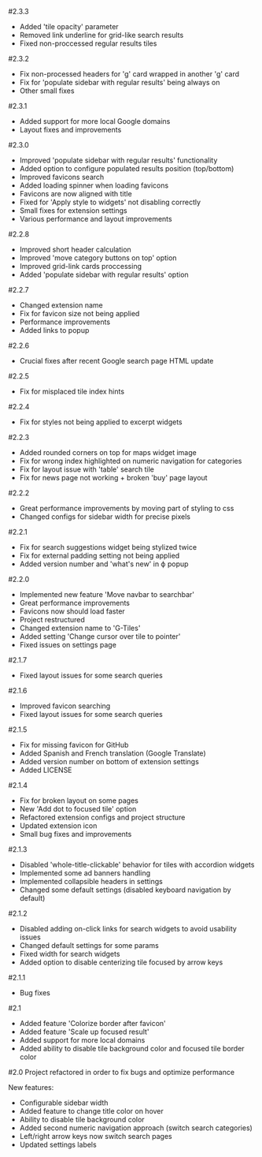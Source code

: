 #2.3.3
- Added 'tile opacity' parameter
- Removed link underline for grid-like search results
- Fixed non-proccessed regular results tiles

#2.3.2
- Fix non-processed headers for 'g' card wrapped in another 'g' card
- Fix for 'populate sidebar with regular results' being always on
- Other small fixes

#2.3.1
- Added support for more local Google domains
- Layout fixes and improvements

#2.3.0
- Improved 'populate sidebar with regular results' functionality
- Added option to configure populated results position (top/bottom)
- Improved favicons search
- Added loading spinner when loading favicons
- Favicons are now aligned with title
- Fixed for 'Apply style to widgets' not disabling correctly
- Small fixes for extension settings
- Various performance and layout improvements

#2.2.8 
- Improved short header calculation
- Improved 'move category buttons on top' option
- Improved grid-link cards proccessing
- Added 'populate sidebar with regular results' option

#2.2.7
- Changed extension name
- Fix for favicon size not being applied
- Performance improvements
- Added links to popup

#2.2.6
- Crucial fixes after recent Google search page HTML update

#2.2.5
- Fix for misplaced tile index hints

#2.2.4
- Fix for styles not being applied to excerpt widgets

#2.2.3
- Added rounded corners on top for maps widget image
- Fix for wrong index highlighted on numeric navigation for categories
- Fix for layout issue with 'table' search tile
- Fix for news page not working + broken 'buy' page layout

#2.2.2
- Great performance improvements by moving part of styling to css
- Changed configs for sidebar width for precise pixels

#2.2.1
- Fix for search suggestions widget being stylized twice
- Fix for external padding setting not being applied
- Added version number and 'what's new' in ф popup

#2.2.0
- Implemented new feature 'Move navbar to searchbar'
- Great performance improvements
- Favicons now should load faster
- Project restructured
- Changed extension name to 'G-Tiles'
- Added setting 'Change cursor over tile to pointer'
- Fixed issues on settings page

#2.1.7
- Fixed layout issues for some search queries

#2.1.6
- Improved favicon searching
- Fixed layout issues for some search queries

#2.1.5
- Fix for missing favicon for GitHub
- Added Spanish and French translation (Google Translate)
- Added version number on bottom of extension settings
- Added LICENSE

#2.1.4
- Fix for broken layout on some pages
- New 'Add dot to focused tile' option
- Refactored extension configs and project structure
- Updated extension icon
- Small bug fixes and improvements

#2.1.3
- Disabled 'whole-title-clickable' behavior for tiles with accordion widgets
- Implemented some ad banners handling
- Implemented collapsible headers in settings
- Changed some default settings (disabled keyboard navigation by default)

#2.1.2
- Disabled adding on-click links for search widgets to avoid usability issues
- Changed default settings for some params
- Fixed width for search widgets 
- Added option to disable centerizing tile focused by arrow keys

#2.1.1
- Bug fixes

#2.1
- Added feature 'Colorize border after favicon'
- Added feature 'Scale up focused result'
- Added support for more local domains
- Added ability to disable tile background color and focused tile border color

#2.0
Project refactored in order to fix bugs and optimize performance

New features:
- Configurable sidebar width
- Added feature to change title color on hover
- Ability to disable tile background color
- Added second numeric navigation approach (switch search categories)
- Left/right arrow keys now switch search pages
- Updated settings labels


